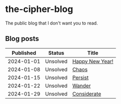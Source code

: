 # the-cipher-blog
The public blog that I don't want you to read.


## Blog posts

| Published  | Status | Title |
| -----------|:-------------:| --- |
| 2024-01-01 | Unsolved | [Happy New Year!](https://medium.com/the-cipher-blog/january-1-2024-ed5f2bd4fa0e) |
| 2024-01-08 | Unsolved | [Chaos](https://medium.com/the-cipher-blog/january-8-2024-c57e3a4e225a) |
| 2024-01-15 | Unsolved | [Persist](https://medium.com/the-cipher-blog/january-15-2024-bd22e7481daf) |
| 2024-01-22 | Unsolved | [Wander](https://medium.com/the-cipher-blog/january-22-2024-86340c719204) |
| 2024-01-29 | Unsolved | [Considerate](https://medium.com/the-cipher-blog/january-29-2023-c3e853361603) |
